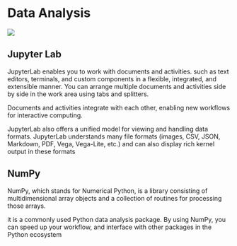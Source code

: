 # Data Analysis

![](https://twilio-cms-prod.s3.amazonaws.com/images/jupyter_python_numpy.width-808.png)

## Jupyter Lab

JupyterLab enables you to work with documents and activities. such as text editors, terminals, and custom components in a flexible, integrated, and extensible manner.
You can arrange multiple documents and activities side by side in the work area using tabs and splitters.

Documents and activities integrate with each other, enabling new workflows for interactive computing.

JupyterLab also offers a unified model for viewing and handling data formats. JupyterLab understands many file formats (images, CSV, JSON, Markdown, PDF, Vega, Vega-Lite, etc.) and can also display rich kernel output in these formats

## NumPy 
NumPy, which stands for Numerical Python, is a library consisting of multidimensional array objects and a collection of routines for processing those arrays.

it is a commonly used Python data analysis package.
By using NumPy, you can speed up your workflow, and interface with other packages in the Python ecosystem

